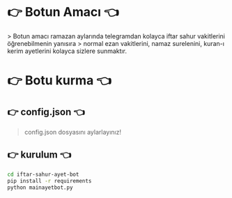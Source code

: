 <h1>👉 Botun Amacı 👈</h1>
> Botun amacı ramazan aylarında telegramdan kolayca iftar sahur vakitlerini öğrenebilmenin yanısıra
> normal ezan vakitlerini, namaz surelenini, kuran-ı kerim ayetlerini kolayca sizlere sunmaktır.

# 👉 Botu kurma 👈

## 👉 config.json 👈
> config.json dosyasını aylarlayınız!

## 👉 kurulum 👈
```bash
cd iftar-sahur-ayet-bot
pip install -r requirements
python mainayetbot.py
```
